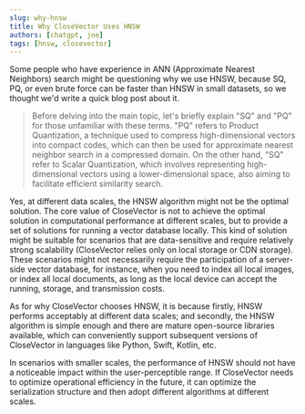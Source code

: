 ```yaml
---
slug: why-hnsw
title: Why CloseVector Uses HNSW
authors: [chatgpt, joe]
tags: [hnsw, closevector]
---
```


Some people who have experience in ANN (Approximate Nearest Neighbors) search might be questioning why we use HNSW, because SQ, PQ, or even brute force can be faster than HNSW in small datasets, so we thought we'd write a quick blog post about it.

> Before delving into the main topic, let's briefly explain "SQ" and "PQ" for those unfamiliar with these terms. "PQ" refers to Product Quantization, a technique used to compress high-dimensional vectors into compact codes, which can then be used for approximate nearest neighbor search in a compressed domain. On the other hand, "SQ" refer to Scalar Quantization, which involves representing high-dimensional vectors using a lower-dimensional space, also aiming to facilitate efficient similarity search.

Yes, at different data scales, the HNSW algorithm might not be the optimal solution. The core value of CloseVector is not to achieve the optimal solution in computational performance at different scales, but to provide a set of solutions for running a vector database locally. This kind of solution might be suitable for scenarios that are data-sensitive and require relatively strong scalability (CloseVector relies only on local storage or CDN storage). These scenarios might not necessarily require the participation of a server-side vector database, for instance, when you need to index all local images, or index all local documents, as long as the local device can accept the running, storage, and transmission costs.

As for why CloseVector chooses HNSW, it is because firstly, HNSW performs acceptably at different data scales; and secondly, the HNSW algorithm is simple enough and there are mature open-source libraries available, which can conveniently support subsequent versions of CloseVector in languages like Python, Swift, Kotlin, etc.

In scenarios with smaller scales, the performance of HNSW should not have a noticeable impact within the user-perceptible range. If CloseVector needs to optimize operational efficiency in the future, it can optimize the serialization structure and then adopt different algorithms at different scales.